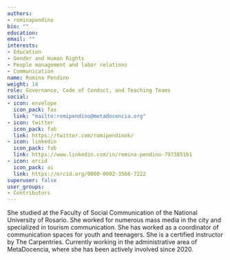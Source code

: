 ```yaml
---
authors:
- rominapendino
bio: ""
education:
email: ""
interests:
- Education
- Gender and Human Rights
- People management and labor relations
- Communication
name: Romina Pendino
weight: 14
role: Governance, Code of Conduct, and Teaching Teams
social:
- icon: envelope
  icon_pack: fas
  link: "mailto:romipendino@metadocencia.org"
- icon: twitter
  icon_pack: fab
  link: https://twitter.com/romipendinok/
- icon: linkedin
  icon_pack: fab
  link: https://www.linkedin.com/in/romina-pendino-7973051b1
- icon: orcid
  icon_pack: ai
  link: https://orcid.org/0000-0002-3566-7222
superuser: false
user_groups:
- Contributors
---
```


She studied at the Faculty of Social Communication of the National University of Rosario. She worked for numerous mass media in the city and specialized in tourism communication. She has worked as a coordinator of communication spaces for youth and teenagers. She is a certified instructor by The Carpentries. Currently working in the administrative area of MetaDocencia, where she has been actively involved since 2020.

